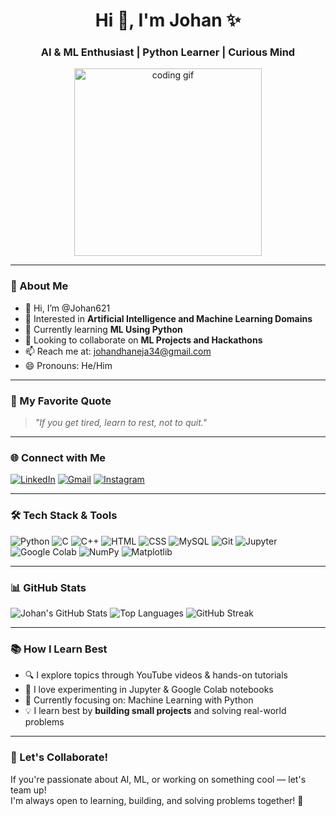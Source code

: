 <h1 align="center">Hi 👋, I'm Johan ✨</h1>
<h3 align="center">AI & ML Enthusiast | Python Learner | Curious Mind</h3>

<p align="center">
  <img src="https://media.giphy.com/media/LMt9638dO8dftAjtco/giphy.gif" width="300" alt="coding gif" />
</p>

---

### 🧠 About Me
- 👋 Hi, I’m @Johan621  
- 👀 Interested in **Artificial Intelligence and Machine Learning Domains**  
- 🌱 Currently learning **ML Using Python**  
- 💞️ Looking to collaborate on **ML Projects and Hackathons**  
- 📫 Reach me at: [johandhaneja34@gmail.com](mailto:johandhaneja34@gmail.com)  
- 😄 Pronouns: He/Him  

---

### 💬 My Favorite Quote
> *"If you get tired, learn to rest, not to quit."*

---

### 🌐 Connect with Me

[![LinkedIn](https://img.shields.io/badge/LinkedIn-blue?style=for-the-badge&logo=linkedin)](https://www.linkedin.com/in/johandhaneja)
[![Gmail](https://img.shields.io/badge/Gmail-red?style=for-the-badge&logo=gmail)](mailto:johandhaneja34@gmail.com)
[![Instagram](https://img.shields.io/badge/Instagram-pink?style=for-the-badge&logo=instagram)](https://www.instagram.com/dhaneja_johan/)

---

### 🛠️ Tech Stack & Tools

![Python](https://img.shields.io/badge/-Python-3776AB?logo=python&logoColor=white&style=flat)
![C](https://img.shields.io/badge/-C-00599C?logo=c&logoColor=white&style=flat)
![C++](https://img.shields.io/badge/-C++-00599C?logo=c%2B%2B&logoColor=white&style=flat)
![HTML](https://img.shields.io/badge/-HTML5-E34F26?logo=html5&logoColor=white&style=flat)
![CSS](https://img.shields.io/badge/-CSS3-1572B6?logo=css3&logoColor=white&style=flat)
![MySQL](https://img.shields.io/badge/-MySQL-4479A1?logo=mysql&logoColor=white&style=flat)
![Git](https://img.shields.io/badge/-Git-F05032?logo=git&logoColor=white&style=flat)
![Jupyter](https://img.shields.io/badge/-Jupyter-F37626?logo=jupyter&logoColor=white&style=flat)
![Google Colab](https://img.shields.io/badge/-Google%20Colab-F9AB00?logo=googlecolab&logoColor=white&style=flat)
![NumPy](https://img.shields.io/badge/-NumPy-013243?logo=numpy&logoColor=white&style=flat)
![Matplotlib](https://img.shields.io/badge/-Matplotlib-11557C?logo=plotly&logoColor=white&style=flat)

---

### 📊 GitHub Stats

![Johan's GitHub Stats](https://github-readme-stats.vercel.app/api?username=Johan621&show_icons=true&theme=github_dark&hide_border=true)
![Top Languages](https://github-readme-stats.vercel.app/api/top-langs/?username=Johan621&layout=compact&theme=github_dark&hide_border=true)
![GitHub Streak](https://streak-stats.demolab.com?user=Johan621&theme=dark&hide_border=true)

---

### 📚 How I Learn Best

- 🔍 I explore topics through YouTube videos & hands-on tutorials  
- 📓 I love experimenting in Jupyter & Google Colab notebooks  
- 🎯 Currently focusing on: Machine Learning with Python  
- 💡 I learn best by **building small projects** and solving real-world problems

---

### 🤝 Let's Collaborate!

If you're passionate about AI, ML, or working on something cool — let's team up!  
I'm always open to learning, building, and solving problems together! 🚀

